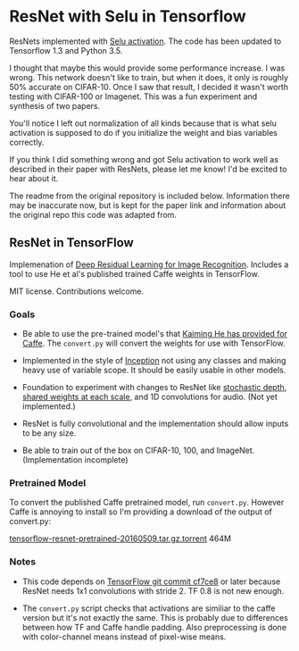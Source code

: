 # ResNet with Selu in Tensorflow

ResNets implemented with [Selu activation](https://arxiv.org/abs/1706.02515). The code has been updated to Tensorflow 1.3 and Python 3.5.

I thought that maybe this would provide some performance increase. I was wrong. This network doesn't like to train, but when it does, it only is roughly 50% accurate on CIFAR-10. Once I saw that result, I decided it wasn't worth testing with CIFAR-100 or Imagenet. This was a fun experiment and synthesis of two papers.

You'll notice I left out normalization of all kinds because that is what selu activation is supposed to do if you initialize the weight and bias variables correctly.

If you think I did something wrong and got Selu activation to work well as described in their paper with ResNets, please let me know! I'd be excited to hear about it.

The readme from the original repository is included below. Information there may be inaccurate now, but is kept for the paper link and information about the original repo this code was adapted from.

## ResNet in TensorFlow

Implemenation of [Deep Residual Learning for Image
Recognition](http://arxiv.org/abs/1512.03385).  Includes a tool to use He et
al's published trained Caffe weights in TensorFlow.

MIT license. Contributions welcome.

### Goals

* Be able to use the pre-trained model's that [Kaiming He has provided for
  Caffe](https://github.com/KaimingHe/deep-residual-networks). The `convert.py`
  will convert the weights for use with TensorFlow.

* Implemented in the style of
  [Inception](https://github.com/tensorflow/models/tree/master/inception/inception)
  not using any classes and making heavy use of variable scope. It should be
  easily usable in other models.

* Foundation to experiment with changes to ResNet like [stochastic
  depth](https://arxiv.org/abs/1603.09382), [shared weights at each
  scale](https://arxiv.org/abs/1604.03640), and 1D convolutions for audio. (Not yet implemented.)

* ResNet is fully convolutional and the implementation should allow inputs to be any size.

* Be able to train out of the box on CIFAR-10, 100, and ImageNet. (Implementation incomplete)


### Pretrained Model

To convert the published Caffe pretrained model, run `convert.py`. However
Caffe is annoying to install so I'm providing a download of the output of
convert.py: 

[tensorflow-resnet-pretrained-20160509.tar.gz.torrent](https://raw.githubusercontent.com/ry/tensorflow-resnet/master/data/tensorflow-resnet-pretrained-20160509.tar.gz.torrent)  464M


### Notes

* This code depends on [TensorFlow git commit
  cf7ce8](https://github.com/tensorflow/tensorflow/commit/cf7ce8a7879b6a7ba90441724ea3f8353917a515)
  or later because ResNet needs 1x1 convolutions with stride 2. TF 0.8 is not new
  enough.

* The `convert.py` script checks that activations are similiar to the caffe version
  but it's not exactly the same. This is probably due to differences between how
  TF and Caffe handle padding. Also preprocessing is done with color-channel means 
  instead of pixel-wise means.


